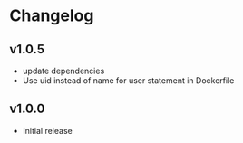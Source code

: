 # Changelog

## v1.0.5

- update dependencies
- Use uid instead of name for user statement in Dockerfile

## v1.0.0

 - Initial release
